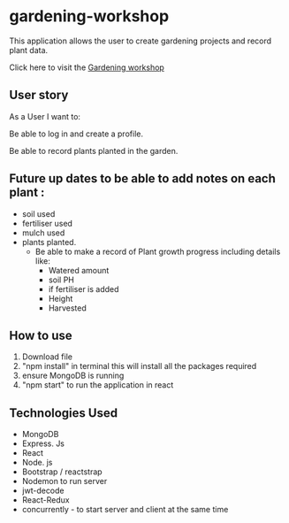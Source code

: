 # gardening-workshop

This application allows the user to create gardening projects and record plant data.

Click here to visit the [Gardening workshop](https://gardening-workshop.herokuapp.com/)

## User story
As a User I want to: 

Be able to log in and create a profile. 

Be able to record plants planted in the garden.

## Future up dates to be able to add notes on each plant :
* soil used 
* fertiliser used 
* mulch used
* plants planted.
    * Be able to make a record of Plant growth progress including details like:
        * Watered amount 
        * soil PH 
        * if fertiliser is added
        * Height 
        * Harvested

## How to use
1. Download file
2. "npm install" in terminal this will install all the packages required
3. ensure MongoDB is running 
4. "npm start" to run the application in react

## Technologies Used

* MongoDB
* Express. Js
* React
* Node. js
* Bootstrap / reactstrap
* Nodemon to run server
* jwt-decode
* React-Redux
* concurrently - to start server and client at the same time

